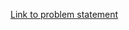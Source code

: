 [Link to problem statement](https://www.hackerrank.com/challenges/ctci-array-left-rotation/problem)

